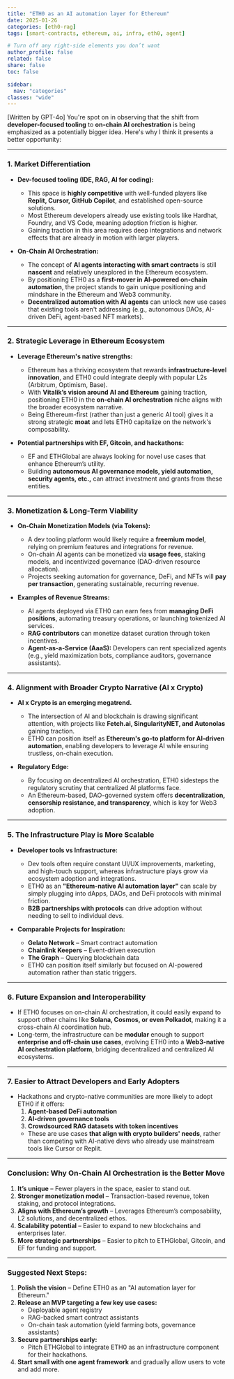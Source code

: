 ```yaml
---
title: "ETH0 as an AI automation layer for Ethereum"
date: 2025-01-26
categories: [eth0-rag]
tags: [smart-contracts, ethereum, ai, infra, eth0, agent]

# Turn off any right‐side elements you don’t want
author_profile: false
related: false
share: false
toc: false

sidebar:
  nav: "categories"
classes: "wide"
---
```


[Written by GPT-4o]
You're spot on in observing that the shift from **developer-focused tooling** to **on-chain AI orchestration** is being emphasized as a potentially bigger idea. Here's why I think it presents a better opportunity:

---

### **1. Market Differentiation**
- **Dev-focused tooling (IDE, RAG, AI for coding):**  
  - This space is **highly competitive** with well-funded players like **Replit, Cursor, GitHub Copilot**, and established open-source solutions.
  - Most Ethereum developers already use existing tools like Hardhat, Foundry, and VS Code, meaning adoption friction is higher.
  - Gaining traction in this area requires deep integrations and network effects that are already in motion with larger players.

- **On-Chain AI Orchestration:**  
  - The concept of **AI agents interacting with smart contracts** is still **nascent** and relatively unexplored in the Ethereum ecosystem.
  - By positioning ETH0 as a **first-mover in AI-powered on-chain automation**, the project stands to gain unique positioning and mindshare in the Ethereum and Web3 community.
  - **Decentralized automation with AI agents** can unlock new use cases that existing tools aren't addressing (e.g., autonomous DAOs, AI-driven DeFi, agent-based NFT markets).

---

### **2. Strategic Leverage in Ethereum Ecosystem**
- **Leverage Ethereum's native strengths:**  
  - Ethereum has a thriving ecosystem that rewards **infrastructure-level innovation**, and ETH0 could integrate deeply with popular L2s (Arbitrum, Optimism, Base).
  - With **Vitalik’s vision around AI and Ethereum** gaining traction, positioning ETH0 in the **on-chain AI orchestration** niche aligns with the broader ecosystem narrative.
  - Being Ethereum-first (rather than just a generic AI tool) gives it a strong strategic **moat** and lets ETH0 capitalize on the network's composability.

- **Potential partnerships with EF, Gitcoin, and hackathons:**  
  - EF and ETHGlobal are always looking for novel use cases that enhance Ethereum’s utility. 
  - Building **autonomous AI governance models, yield automation, security agents, etc.,** can attract investment and grants from these entities.

---

### **3. Monetization & Long-Term Viability**
- **On-Chain Monetization Models (via Tokens):**  
  - A dev tooling platform would likely require a **freemium model**, relying on premium features and integrations for revenue.
  - On-chain AI agents can be monetized via **usage fees**, staking models, and incentivized governance (DAO-driven resource allocation).
  - Projects seeking automation for governance, DeFi, and NFTs will **pay per transaction**, generating sustainable, recurring revenue.

- **Examples of Revenue Streams:**
  - AI agents deployed via ETH0 can earn fees from **managing DeFi positions**, automating treasury operations, or launching tokenized AI services.
  - **RAG contributors** can monetize dataset curation through token incentives.
  - **Agent-as-a-Service (AaaS):** Developers can rent specialized agents (e.g., yield maximization bots, compliance auditors, governance assistants).

---

### **4. Alignment with Broader Crypto Narrative (AI x Crypto)**
- **AI x Crypto is an emerging megatrend.**  
  - The intersection of AI and blockchain is drawing significant attention, with projects like **Fetch.ai, SingularityNET, and Autonolas** gaining traction.
  - ETH0 can position itself as **Ethereum's go-to platform for AI-driven automation**, enabling developers to leverage AI while ensuring trustless, on-chain execution.

- **Regulatory Edge:**  
  - By focusing on decentralized AI orchestration, ETH0 sidesteps the regulatory scrutiny that centralized AI platforms face.
  - An Ethereum-based, DAO-governed system offers **decentralization, censorship resistance, and transparency**, which is key for Web3 adoption.

---

### **5. The Infrastructure Play is More Scalable**
- **Developer tools vs Infrastructure:**  
  - Dev tools often require constant UI/UX improvements, marketing, and high-touch support, whereas infrastructure plays grow via ecosystem adoption and integrations.
  - ETH0 as an **"Ethereum-native AI automation layer"** can scale by simply plugging into dApps, DAOs, and DeFi protocols with minimal friction.
  - **B2B partnerships with protocols** can drive adoption without needing to sell to individual devs.

- **Comparable Projects for Inspiration:**
  - **Gelato Network** – Smart contract automation  
  - **Chainlink Keepers** – Event-driven execution  
  - **The Graph** – Querying blockchain data  
  - ETH0 can position itself similarly but focused on AI-powered automation rather than static triggers.

---

### **6. Future Expansion and Interoperability**
- If ETH0 focuses on on-chain AI orchestration, it could easily expand to support other chains like **Solana, Cosmos, or even Polkadot**, making it a cross-chain AI coordination hub.
- Long-term, the infrastructure can be **modular** enough to support **enterprise and off-chain use cases**, evolving ETH0 into a **Web3-native AI orchestration platform**, bridging decentralized and centralized AI ecosystems.

---

### **7. Easier to Attract Developers and Early Adopters**
- Hackathons and crypto-native communities are more likely to adopt ETH0 if it offers:
  1. **Agent-based DeFi automation**
  2. **AI-driven governance tools**
  3. **Crowdsourced RAG datasets with token incentives**
  - These are use cases **that align with crypto builders' needs**, rather than competing with AI-native devs who already use mainstream tools like Cursor or Replit.

---

### **Conclusion: Why On-Chain AI Orchestration is the Better Move**
1. **It’s unique** – Fewer players in the space, easier to stand out.
2. **Stronger monetization model** – Transaction-based revenue, token staking, and protocol integrations.
3. **Aligns with Ethereum’s growth** – Leverages Ethereum’s composability, L2 solutions, and decentralized ethos.
4. **Scalability potential** – Easier to expand to new blockchains and enterprises later.
5. **More strategic partnerships** – Easier to pitch to ETHGlobal, Gitcoin, and EF for funding and support.

---

### **Suggested Next Steps:**
1. **Polish the vision** – Define ETH0 as an "AI automation layer for Ethereum."  
2. **Release an MVP targeting a few key use cases:**
   - Deployable agent registry
   - RAG-backed smart contract assistants
   - On-chain task automation (yield farming bots, governance assistants)
3. **Secure partnerships early:**  
   - Pitch ETHGlobal to integrate ETH0 as an infrastructure component for their hackathons.
4. **Start small with one agent framework** and gradually allow users to vote and add more.

